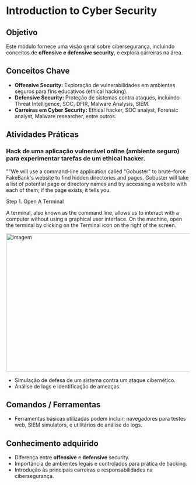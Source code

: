 # Introduction to Cyber Security

## Objetivo
Este módulo fornece uma visão geral sobre cibersegurança, incluindo conceitos de **offensive e defensive security**, e explora carreiras na área.

## Conceitos Chave
- **Offensive Security:** Exploração de vulnerabilidades em ambientes seguros para fins educativos (ethical hacking).
- **Defensive Security:** Proteção de sistemas contra ataques, incluindo Threat Intelligence, SOC, DFIR, Malware Analysis, SIEM.
- **Carreiras em Cyber Security:** Ethical hacker, SOC analyst, Forensic analyst, Malware researcher, entre outros.

## Atividades Práticas

### Hack de uma aplicação vulnerável online (ambiente seguro) para experimentar tarefas de um ethical hacker.

""We will use a command-line application called "Gobuster" to brute-force FakeBank's website to find hidden directories and pages. Gobuster will take a list of potential page or directory names and try accessing a website with each of them; if the page exists, it tells you.

Step 1. Open A Terminal

A terminal, also known as the command line, allows us to interact with a computer without using a graphical user interface. On the machine, open the terminal by clicking on the Terminal icon on the right of the screen.

<img width="769" height="379" alt="imagem" src="https://github.com/user-attachments/assets/41878d18-8bac-4f56-919e-6b299354080a" />





- Simulação de defesa de um sistema contra um ataque cibernético.
- Análise de logs e identificação de ameaças.

## Comandos / Ferramentas
- Ferramentas básicas utilizadas podem incluir: navegadores para testes web, SIEM simulators, e utilitários de análise de logs.

## Conhecimento adquirido
- Diferença entre **offensive** e **defensive** security.
- Importância de ambientes legais e controlados para prática de hacking.
- Introdução às principais carreiras e responsabilidades na cibersegurança.
